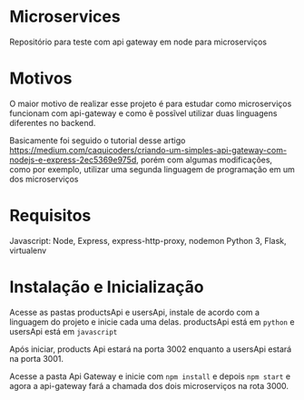 # Microservices
Repositório para teste com api gateway em node para microserviços

# Motivos
O maior motivo de realizar esse projeto é para estudar como microserviços funcionam com api-gateway e como ẽ possĩvel utilizar duas linguagens diferentes no backend.

Basicamente foi seguido o tutorial desse artigo https://medium.com/caquicoders/criando-um-simples-api-gateway-com-nodejs-e-express-2ec5369e975d, porém com algumas modificações, como por exemplo, utilizar uma segunda linguagem de programação em um dos microserviços

# Requisitos
Javascript: Node, Express, express-http-proxy, nodemon
Python 3, Flask, virtualenv

# Instalação e Inicialização
Acesse as pastas productsApi e usersApi, instale de acordo com a linguagem do projeto e inicie cada uma delas.
productsApi está em `python` e usersApi está em `javascript`

Após iniciar, products Api estará na porta 3002 enquanto a usersApi estará na porta 3001.

Acesse a pasta Api Gateway e inicie com `npm install` e depois `npm start` e agora a api-gateway fará a chamada dos dois microserviços na rota 3000.
